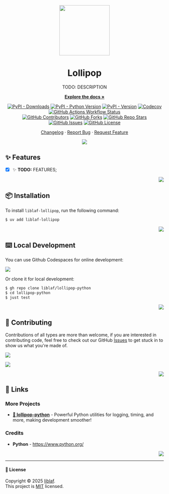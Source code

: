 <!-- -*- mode: markdown -*- -->

<div align="center"><a name="readme-top"></a>

<img height="160" src="https://api.iconify.design/logos/python.svg" />

# Lollipop

TODO: DESCRIPTION

[**Explore the docs »**](https://liblaf.github.io/lollipop-python/)

[![PyPI - Downloads](https://img.shields.io/pypi/dm/liblaf-lollipop?logo=PyPI&label=Downloads)](https://pypi.org/project/liblaf-lollipop)
[![PyPI - Python Version](https://img.shields.io/pypi/pyversions/liblaf-lollipop?logo=Python&label=Python)](https://pypi.org/project/liblaf-lollipop)
[![PyPI - Version](https://img.shields.io/pypi/v/liblaf-lollipop?logo=PyPI&label=PyPI)](https://pypi.org/project/liblaf-lollipop)
[![Codecov](https://img.shields.io/codecov/c/github/liblaf/lollipop-python?logo=Codecov&label=Coverage)](https://codecov.io/gh/liblaf/lollipop-python)
[![GitHub Actions Workflow Status](https://img.shields.io/github/actions/workflow/status/liblaf/lollipop-python/test.yaml?logo=GitHub%20Actions&label=Test)](https://github.com/liblaf/lollipop-python/actions/workflows/test.yaml)
<br />
[![GitHub Contributors](https://img.shields.io/github/contributors/liblaf/lollipop-python?logo=GitHub&label=Contributors)](https://github.com/liblaf/lollipop-python/graphs/contributors)
[![GitHub Forks](https://img.shields.io/github/forks/liblaf/lollipop-python)](https://github.com/liblaf/lollipop-python/forks)
[![GitHub Repo Stars](https://img.shields.io/github/stars/liblaf/lollipop-python)](https://github.com/liblaf/lollipop-python/stargazers)
[![GitHub Issues](https://img.shields.io/github/issues/liblaf/lollipop-python?logo=GitHub&label=Issues)](https://github.com/liblaf/lollipop-python/issues)
[![GitHub License](https://img.shields.io/github/license/liblaf/lollipop-python?label=License)](https://github.com/liblaf/lollipop-python/blob/main/LICENSE)

[Changelog](https://github.com/liblaf/lollipop-python/blob/main/CHANGELOG.md) · [Report Bug](https://github.com/liblaf/lollipop-python/issues) · [Request Feature](https://github.com/liblaf/lollipop-python/issues)

![](https://raw.githubusercontent.com/andreasbm/readme/master/assets/lines/rainbow.png)

</div>

## ✨ Features

- [x] ✨ **TODO:** FEATURES;

<div align="right">

[![](https://img.shields.io/badge/-BACK_TO_TOP-black?style=flat-square)](#readme-top)

</div>

## 📦 Installation

To install `liblaf-lollipop`, run the following command:

```bash
$ uv add liblaf-lollipop
```

<div align="right">

[![](https://img.shields.io/badge/-BACK_TO_TOP-black?style=flat-square)](#readme-top)

</div>

## ⌨️ Local Development

You can use Github Codespaces for online development:

[![](https://github.com/codespaces/badge.svg)](https://codespaces.new/liblaf/lollipop-python)

Or clone it for local development:

```bash
$ gh repo clone liblaf/lollipop-python
$ cd lollipop-python
$ just test
```

<div align="right">

[![](https://img.shields.io/badge/-BACK_TO_TOP-black?style=flat-square)](#readme-top)

</div>

## 🤝 Contributing

Contributions of all types are more than welcome, if you are interested in contributing code, feel free to check out our GitHub [Issues](https://github.com/liblaf/lollipop-python/issues) to get stuck in to show us what you're made of.

[![](https://img.shields.io/badge/%F0%9F%A4%AF%20PR%20WELCOME-%E2%86%92-ffcb47?labelColor=black&style=for-the-badge)](https://github.com/liblaf/lollipop-python/pulls)

[![](https://contrib.rocks/image?repo=liblaf%2Flollipop-python)](https://github.com/liblaf/lollipop-python/graphs/contributors)

<div align="right">

[![](https://img.shields.io/badge/-BACK_TO_TOP-black?style=flat-square)](#readme-top)

</div>

## 🔗 Links

### More Projects

- **[🍇 lollipop-python](https://github.com/liblaf/lollipop-python)** - Powerful Python utilities for logging, timing, and more, making development smoother!

### Credits

- **Python** - <https://www.python.org/>

<div align="right">

[![](https://img.shields.io/badge/-BACK_TO_TOP-black?style=flat-square)](#readme-top)

</div>

---

#### 📝 License

Copyright © 2025 [liblaf](https://github.com/liblaf). <br />
This project is [MIT](https://github.com/liblaf/lollipop-python/blob/main/LICENSE) licensed.
